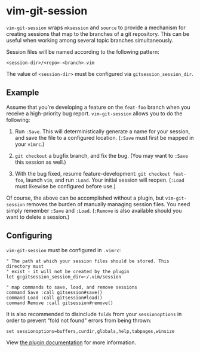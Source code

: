 vim-git-session
===============
`vim-git-session` wraps `mksession` and `source` to provide a mechanism for
creating sessions that map to the branches of a git repository. This can be
useful when working among several topic branches simultaneously.

Session files will be named according to the following pattern:

    <session-dir>/<repo>-<branch>.vim

The value of `<session-dir>` must be configured via `gitsession_session_dir`.


Example
-------
Assume that you're developing a feature on the `feat-foo` branch when you
receive a high-priority bug report. `vim-git-session` allows you to do the
following:

1. Run `:Save`. This will deterministically generate a name for your session,
   and save the file to a configured location. (`:Save` must first be mapped in
   your `vimrc`.)

2. `git checkout` a bugfix branch, and fix the bug. (You may want to `:Save`
   this session as well.)

3. With the bug fixed, resume feature-development: `git checkout feat-foo`,
   launch `vim`, and run `:Load`. Your initial session will reopen. (`:Load`
   must likewise be configured before use.)

Of course, the above can be accomplished without a plugin, but
`vim-git-session` removes the burden of manually managing session files. You
need simply remember `:Save` and `:Load`. (`:Remove` is also available should
you want to delete a session.)

Configuring
-----------
`vim-git-session` must be configured in `.vimrc`:

```vim
" The path at which your session files should be stored. This directory must
" exist - it will not be created by the plugin
let g:gitsession_session_dir=~/.vim/session

" map commands to save, load, and remove sessions
command Save :call gitsession#save()
command Load :call gitsession#load()
command Remove :call gitsession#remove()
```

It is also recommended to disinclude `folds` from your `sessionoptions` in
order to prevent "fold not found" errors from being thrown:

```vim
set sessionoptions=buffers,curdir,globals,help,tabpages,winsize
```

View [the plugin documentation][doc] for more information.

[doc]: ./doc/vim-git-session.txt
